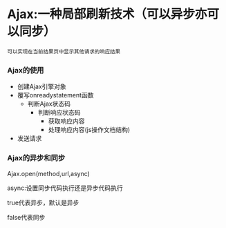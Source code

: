 # Ajax:一种局部刷新技术（可以异步亦可以同步）
    可以实现在当前结果页中显示其他请求的响应结果
    
### Ajax的使用

- 创建Ajax引擎对象
- 覆写onreadystatement函数
   - 判断Ajax状态码
      - 判断响应状态码
         - 获取响应内容
         - 处理响应内容(js操作文档结构)
- 发送请求

### Ajax的异步和同步

Ajax.open(method,url,async)

async:设置同步代码执行还是异步代码执行

true代表异步，默认是异步

false代表同步
